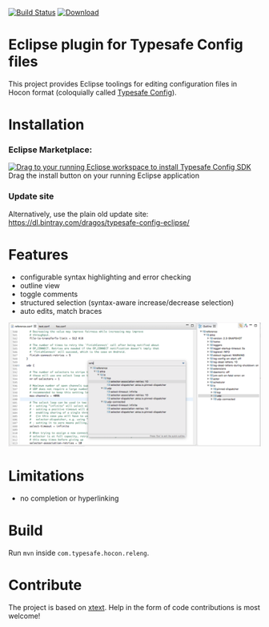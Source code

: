 [![Build Status](https://travis-ci.org/dragos/typesafe-config-eclipse.svg?branch=master)](https://travis-ci.org/dragos/typesafe-config-eclipse)
[ ![Download](https://api.bintray.com/packages/dragos/typesafe-config-eclipse/typesafe-config-eclipse/images/download.svg) ](https://bintray.com/dragos/typesafe-config-eclipse/typesafe-config-eclipse/_latestVersion)

# Eclipse plugin for Typesafe Config files

This project provides Eclipse toolings for editing configuration files in Hocon format (coloquially called [Typesafe Config](https://github.com/typesafehub/config)).

# Installation

### Eclipse Marketplace:
<a href="http://marketplace.eclipse.org/marketplace-client-intro?mpc_install=2607663" class="drag" title="Drag to your running Eclipse workspace to install Typesafe Config SDK"><img src="https://marketplace.eclipse.org/sites/all/themes/solstice/_themes/solstice_marketplace/public/images/btn-install.png" alt="Drag to your running Eclipse workspace to install Typesafe Config SDK" /></a> Drag the install button on your running Eclipse application

### Update site
Alternatively, use the plain old update site: https://dl.bintray.com/dragos/typesafe-config-eclipse/

# Features

- configurable syntax highlighting and error checking
- outline view
- toggle comments
- structured selection (syntax-aware increase/decrease selection)
- auto edits, match braces

![Screenshot](/images/screenshot.png?raw=true)

# Limitations

- no completion or hyperlinking

# Build

Run `mvn` inside `com.typesafe.hocon.releng`.

# Contribute

The project is based on [xtext](https://www.eclipse.org/Xtext/index.html). Help in the form of code contributions is most welcome!
